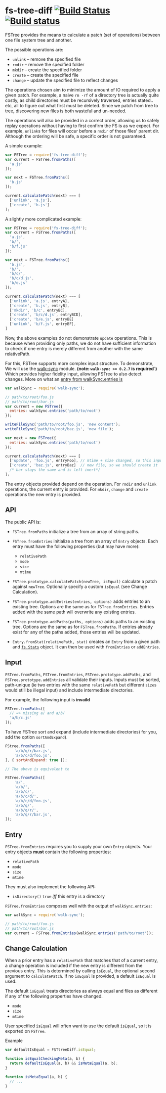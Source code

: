 # fs-tree-diff [![Build Status](https://travis-ci.org/stefanpenner/fs-tree-diff.svg?branch=master)](https://travis-ci.org/stefanpenner/fs-tree-diff) [![Build status](https://ci.appveyor.com/api/projects/status/qmhx48hrquq08fam/branch/master?svg=true)](https://ci.appveyor.com/project/embercli/fs-tree-diff/branch/master)


FSTree provides the means to calculate a patch (set of operations) between one file system tree and another.

The possible operations are:

* `unlink` – remove the specified file
* `rmdir` – remove the specified folder
* `mkdir` – create the specified folder
* `create` – create the specified file
* `change` – update the specified file to reflect changes

The operations chosen aim to minimize the amount of IO required to apply a given patch.
For example, a naive `rm -rf` of a directory tree is actually quite costly, as child directories
must be recursively traversed, entries stated.. etc, all to figure out what first must be deleted.
Since we patch from tree to tree, discovering new files is both wasteful and un-needed.

The operations will also be provided in a correct order, allowing us to safely
replay operations without having to first confirm the FS is as we expect.  For
example, `unlink`s for files will occur before a `rmdir` of those files' parent
dir.  Although the ordering will be safe, a specific order is not guaranteed.

A simple example:

```js
var FSTree = require('fs-tree-diff');
var current = FSTree.fromPaths([
  'a.js'
]);

var next = FSTree.fromPaths([
  'b.js'
]);

current.calculatePatch(next) === [
  ['unlink', 'a.js'],
  ['create', 'b.js']
];
```

A slightly more complicated example:

```js
var FSTree = require('fs-tree-diff');
var current = FSTree.fromPaths([
  'a.js',
  'b/',
  'b/f.js'
]);

var next = FSTree.fromPaths([
  'b.js',
  'b/',
  'b/c/',
  'b/c/d.js',
  'b/e.js'
]);

current.calculatePatch(next) === [
  ['unlink', 'a.js', entryA],
  ['create', 'b.js', entryB],
  ['mkdir', 'b/c', entryBC],
  ['create', 'b/c/d.js', entryBCD],
  ['create', 'b/e.js', entryBE]
  ['unlink', 'b/f.js', entryBF],
]
```

Now, the above examples do not demonstrate `update` operations. This is because
when providing only paths, we do not have sufficient information to check if
one entry is merely different from another with the same relativePath.

For this, FSTree supports more complex input structure. To demonstrate, We will
use the [walk-sync](https://github.com/joliss/node-walk-sync) module.
**(note: `walk-sync >= 0.2.7` is required`)** Which provides higher fidelity
input, allowing FSTree to also detect changes. More on what an
[entry from walkSync.entries is](https://github.com/joliss/node-walk-sync#entries)

```js
var walkSync = require('walk-sync');

// path/to/root/foo.js
// path/to/root/bar.js
var current = new FSTree({
  entries: walkSync.entries('path/to/root')
});

writeFileSync('path/to/root/foo.js', 'new content');
writeFileSync('path/to/root/baz.js', 'new file');

var next = new FSTree({
  entries: walkSync.entries('path/to/root')
});

current.calculatePatch(next) === [
  ['update', 'foo.js', entryFoo], // mtime + size changed, so this input is stale and needs updating.
  ['create', 'baz.js', entryBaz]  // new file, so we should create it
  /* bar stays the same and is left inert*/
];
```

The entry objects provided depend on the operation.  For `rmdir` and `unlink`
operations, the current entry is provided.  For `mkdir`, `change` and `create`
operations the new entry is provided.

## API

The public API is:

- `FSTree.fromPaths` initialize a tree from an array of string paths.
- `FSTree.fromEntries` initialize a tree from an array of `Entry` objects.
  Each entry must have the following properties (but may have more):

    - `relativePath`
    - `mode`
    - `size`
    - `mtime`
- `FSTree.prototype.calculatePatch(newTree, isEqual)` calculate a patch against
  `newTree`.  Optionally specify a custom `isEqual` (see Change Calculation).
- `FSTree.prototype.addEntries(entries, options)` adds entries to an
  existing tree. Options are the same as for `FSTree.fromEntries`.
  Entries added with the same path will overwrite any existing entries.
- `FSTree.prototype.addPaths(paths, options)` adds paths to an
  existing tree. Options are the same as for `FSTree.fromPaths`.
  If entries already exist for any of the paths added, those entries will
  be updated.
- `Entry.fromStat(relativePath, stat)` creates an `Entry` from a given path and
  [`fs.Stats`](https://nodejs.org/api/fs.html#fs_class_fs_stats) object. It can
  then be used with `fromEntries` or `addEntries`.

## Input

`FSTree.fromPaths`, `FSTree.fromEntries`, `FSTree.prototype.addPaths`,
and `FSTree.prototype.addEntries` all validate their inputs.  Inputs
must be sorted, path-unique (ie two entries with the same `relativePath` but
different `size`s would still be illegal input) and include intermediate
directories.

For example, the following input is **invaild**

```js
FSTree.fromPaths([
  // => missing a/ and a/b/
  'a/b/c.js'
]);
```

To have FSTree sort and expand (include intermediate directories) for you, add
the option `sortAndExpand`).

```js
FStree.fromPaths([
	'a/b/q/r/bar.js',
	'a/b/c/d/foo.js',
], { sortAndExpand: true });

// The above is equivalent to

FSTree.fromPaths([
	'a/',
	'a/b/',
	'a/b/c/',
	'a/b/c/d/',
	'a/b/c/d/foo.js',
	'a/b/q/',
	'a/b/q/r/',
	'a/b/q/r/bar.js',
]);
```

## Entry

`FSTree.fromEntries` requires you to supply your own `Entry` objects.  Your
entry objects **must** contain the following properties:

  - `relativePath`
  - `mode`
  - `size`
  - `mtime`

They must also implement the following API:

  - `isDirectory()` `true` *iff* this entry is a directory

`FSTree.fromEntries` composes well with the output of `walkSync.entries`:

```js
var walkSync = require('walk-sync');

// path/to/root/foo.js
// path/to/root/bar.js
var current = FSTree.fromEntries(walkSync.entries('path/to/root'));
```

## Change Calculation

When a prior entry has a `relativePath` that matches that of a current entry, a
change operation is included if the new entry is different from the previous
entry.  This is determined by calling `isEqual`, the optional second argument
to `calculatePatch`.  If no `isEqual` is provided, a default `isEqual` is used.

The default `isEqual` treats directories as always equal and files as different
if any of the following properties have changed.

  - `mode`
  - `size`
  - `mtime`

User specified `isEqual` will often want to use the default `isEqual`, so it is exported on `FSTree`.

Example

```js
var defaultIsEqual = FSTtreeDiff.isEqual;

function isEqualCheckingMeta(a, b) {
  return defaultIsEqual(a, b) && isMetaEqual(a, b);
}

function isMetaEqual(a, b) {
  // ...
}
```

